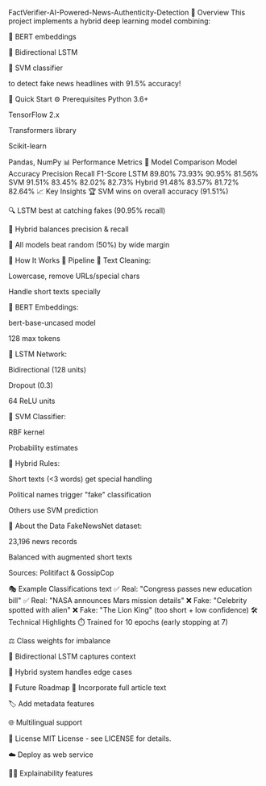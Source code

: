 FactVerifier-AI-Powered-News-Authenticity-Detection
🌟 Overview
This project implements a hybrid deep learning model combining:

🤖 BERT embeddings

🔄 Bidirectional LSTM

🎯 SVM classifier

to detect fake news headlines with 91.5% accuracy!

🚀 Quick Start
⚙️ Prerequisites
Python 3.6+

TensorFlow 2.x

Transformers library

Scikit-learn

Pandas, NumPy
📊 Performance Metrics
🥇 Model Comparison
Model	Accuracy	Precision	Recall	F1-Score
LSTM	89.80%	73.93%	90.95%	81.56%
SVM	91.51%	83.45%	82.02%	82.73%
Hybrid	91.48%	83.57%	81.72%	82.64%
📈 Key Insights
🏆 SVM wins on overall accuracy (91.51%)

🔍 LSTM best at catching fakes (90.95% recall)

🤝 Hybrid balances precision & recall

🎯 All models beat random (50%) by wide margin

🧠 How It Works
🔧 Pipeline
📝 Text Cleaning:

Lowercase, remove URLs/special chars

Handle short texts specially

🤖 BERT Embeddings:

bert-base-uncased model

128 max tokens

🧠 LSTM Network:

Bidirectional (128 units)

Dropout (0.3)

64 ReLU units

🎯 SVM Classifier:

RBF kernel

Probability estimates

🤝 Hybrid Rules:

Short texts (<3 words) get special handling

Political names trigger "fake" classification

Others use SVM prediction

💾 About the Data
FakeNewsNet dataset:

23,196 news records

Balanced with augmented short texts

Sources: Politifact & GossipCop

🎭 Example Classifications
text
✅ Real: "Congress passes new education bill"
✅ Real: "NASA announces Mars mission details"
❌ Fake: "Celebrity spotted with alien" 
❌ Fake: "The Lion King" (too short + low confidence)
🛠️ Technical Highlights
⏱️ Trained for 10 epochs (early stopping at 7)

⚖️ Class weights for imbalance

🔄 Bidirectional LSTM captures context

🧩 Hybrid system handles edge cases

🚀 Future Roadmap
📰 Incorporate full article text

🏷️ Add metadata features

🌐 Multilingual support


📜 License
MIT License - see LICENSE for details.



☁️ Deploy as web service

🧑‍⚖️ Explainability features
